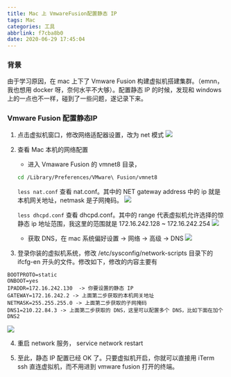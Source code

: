 ```yaml
---
title: Mac 上 VmwareFusion配置静态 IP
tags: Mac
categories: 工具
abbrlink: f7cba8b0
date: 2020-06-29 17:45:04
---
```

### 背景
由于学习原因，在 mac 上下了 Vmware Fusion 构建虚拟机搭建集群。（emnn，我也想用 docker 呀，奈何水平不大够）。配置静态 IP 的时候，发现和 windows 上的一点也不一样，碰到了一些问题，遂记录下来。
<!--more-->

### Vmware Fusion 配置静态IP
1. 点击虚拟机窗口，修改网络适配器设置，改为 net 模式
![](https://tva1.sinaimg.cn/large/007S8ZIlgy1gg961uax3fj311m0oqage.jpg)

2. 查看 Mac 本机的网络配置

	- 进入 Vmaware Fusion 的 vmnet8 目录，
	```sh
	cd /Library/Preferences/VMware\ Fusion/vmnet8
	```
	`less nat.conf` 查看 nat.conf。其中的 NET gateway address 中的 ip 就是本机网关地址，netmask 是子网掩码。
	![](https://tva1.sinaimg.cn/large/007S8ZIlgy1gg96l82g99j31bc0s00wy.jpg)

	`less dhcpd.conf` 查看 dhcpd.conf。其中的 range 代表虚拟机允许选择的惊静态 ip 地址范围，我这里的范围就是 172.16.242.128 ~ 172.16.242.254
	![](https://tva1.sinaimg.cn/large/007S8ZIlgy1gg96ptija2j30w60ac402.jpg)

	- 获取 DNS，在 mac 系统偏好设置 -> 网络 -> 高级 -> DNS
	![](https://tva1.sinaimg.cn/large/007S8ZIlgy1gg96s7pdfij30zs0n6amb.jpg)


3. 登录你装的虚拟机系统，修改 /etc/sysconfig/network-scripts 目录下的 ifcfg-en 开头的文件。修改如下，修改的内容主要有
```
BOOTPROTO=static
ONBOOT=yes
IPADDR=172.16.242.130  -> 你要设置的静态 IP
GATEWAY=172.16.242.2 -> 上面第二步获取的本机网关地址
NETMASK=255.255.255.0 -> 上面第二步获取的子网掩码
DNS1=210.22.84.3 -> 上面第二步获取的 DNS，这里可以配置多个 DNS，比如下面在加个 DNS2
```
![](https://tva1.sinaimg.cn/large/007S8ZIlgy1gg96v7nn0kj30j80i4tax.jpg)

4. 重启 network 服务， service network restart

5. 至此，静态 IP 配置已经 OK 了。只要虚拟机开启，你就可以直接用 iTerm ssh 直连虚拟机，而不用进到 vmware fusion 打开的终端。
